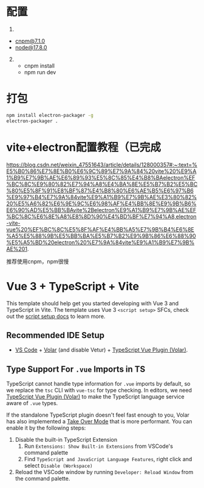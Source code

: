 # 配置
 1. 
   - cnpm@7.1.0
   - node@17.8.0
2. 
   - cnpm install
   - npm run dev

# 打包
``` bash
npm install electron-packager -g
electron-packager .
```
# vite+electron配置教程（已完成
https://blog.csdn.net/weixin_47551643/article/details/128000357#:~:text=%E5%B0%86%E7%8E%B0%E6%9C%89%E7%9A%84%20vite%20%E9%A1%B9%E7%9B%AE%E6%89%93%E5%8C%85%E4%B8%BAelectron%EF%BC%8C%E9%80%82%E7%94%A8%E4%BA%8E%E5%B7%B2%E5%BC%80%E5%8F%91%E8%BF%87%E4%B8%80%E6%AE%B5%E6%97%B6%E9%97%B4%E7%9A%84vite%E9%A1%B9%E7%9B%AE%E3%80%82%20%E5%A6%82%E6%9E%9C%E6%98%AF%E4%BB%8E%E9%9B%B6%E6%90%AD%E5%BB%BAvite%2Belectron%E9%A1%B9%E7%9B%AE%EF%BC%8C%E6%8E%A8%E8%8D%90%E4%BD%BF%E7%94%A8,electron-vite-vue%20%EF%BC%8C%E5%8F%AF%E4%BB%A5%E7%9B%B4%E6%8E%A5%E5%88%9B%E5%BB%BA%E5%B7%B2%E9%9B%86%E6%88%90%E5%A5%BD%20electron%20%E7%9A%84vite%E9%A1%B9%E7%9B%AE%201.

推荐使用cnpm，npm很慢
# Vue 3 + TypeScript + Vite

This template should help get you started developing with Vue 3 and TypeScript in Vite. The template uses Vue 3 `<script setup>` SFCs, check out the [script setup docs](https://v3.vuejs.org/api/sfc-script-setup.html#sfc-script-setup) to learn more.

## Recommended IDE Setup

- [VS Code](https://code.visualstudio.com/) + [Volar](https://marketplace.visualstudio.com/items?itemName=Vue.volar) (and disable Vetur) + [TypeScript Vue Plugin (Volar)](https://marketplace.visualstudio.com/items?itemName=Vue.vscode-typescript-vue-plugin).

## Type Support For `.vue` Imports in TS

TypeScript cannot handle type information for `.vue` imports by default, so we replace the `tsc` CLI with `vue-tsc` for type checking. In editors, we need [TypeScript Vue Plugin (Volar)](https://marketplace.visualstudio.com/items?itemName=Vue.vscode-typescript-vue-plugin) to make the TypeScript language service aware of `.vue` types.

If the standalone TypeScript plugin doesn't feel fast enough to you, Volar has also implemented a [Take Over Mode](https://github.com/johnsoncodehk/volar/discussions/471#discussioncomment-1361669) that is more performant. You can enable it by the following steps:

1. Disable the built-in TypeScript Extension
   1. Run `Extensions: Show Built-in Extensions` from VSCode's command palette
   2. Find `TypeScript and JavaScript Language Features`, right click and select `Disable (Workspace)`
2. Reload the VSCode window by running `Developer: Reload Window` from the command palette.

